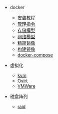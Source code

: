 
- docker 

  - [安装教程](/virtaul/docker-install)
  - [管理指令](/virtaul/docker-manager)
  - [存储模型](/virtaul/docker-storage)
  - [网络模型](/virtaul/docker-network)  
  - [精简镜像](/virtaul/docker-mini)
  - [构建镜像](/virtaul/docker-build)
  - [docker-compose](/virtaul/docker-compose)

- 虚拟化

  - [kvm](/virtaul/kvm)
  - [Ovirt](/virtaul/Ovirt)
  - [VMWare](/virtaul/vmware)

- 磁盘阵列

  - [raid](/virtaul/raid)
